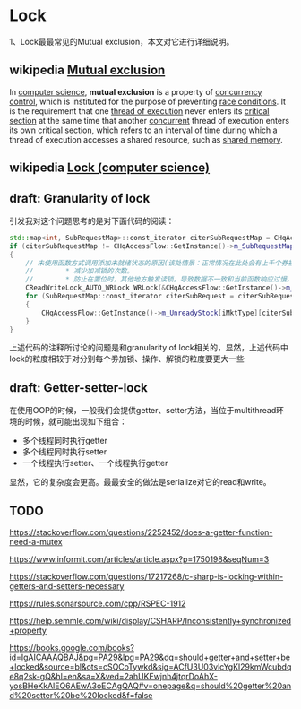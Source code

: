 # Lock

1、Lock最最常见的Mutual exclusion，本文对它进行详细说明。

## wikipedia [Mutual exclusion](https://en.wikipedia.org/wiki/Mutual_exclusion)

In [computer science](https://en.wikipedia.org/wiki/Computer_science), **mutual exclusion** is a property of [concurrency control](https://en.wikipedia.org/wiki/Concurrency_control), which is instituted for the purpose of preventing [race conditions](https://en.wikipedia.org/wiki/Race_condition). It is the requirement that one [thread of execution](https://en.wikipedia.org/wiki/Thread_(computing)) never enters its [critical section](https://en.wikipedia.org/wiki/Critical_section) at the same time that another [concurrent](https://en.wikipedia.org/wiki/Concurrent_computing) thread of execution enters its own critical section, which refers to an interval of time during which a thread of execution accesses a shared resource, such as [shared memory](https://en.wikipedia.org/wiki/Shared_memory_(interprocess_communication)).





## wikipedia [Lock (computer science)](https://en.wikipedia.org/wiki/Lock_(computer_science))



## draft: Granularity of lock

引发我对这个问题思考的是对下面代码的阅读：

```c++
std::map<int, SubRequestMap>::const_iterator citerSubRequestMap = CHqAccessFlow::GetInstance()->m_SubRequestMapByMkt.find(iMktType);
if (citerSubRequestMap != CHqAccessFlow::GetInstance()->m_SubRequestMapByMkt.end())
{
    // 未使用函数方式调用添加未就绪状态的原因(该处情景：正常情况在此处会有上千个券被置位。)
    //        * 减少加减锁的次数。
    //        * 防止在置位时，其他地方触发读锁。导致数据不一致和当前函数响应过慢。
    CReadWriteLock_AUTO_WRLock WRLock(&CHqAccessFlow::GetInstance()->m_hUnreadyStock);
    for (SubRequestMap::const_iterator citerSubRequest = citerSubRequestMap->second.begin(); citerSubRequest != citerSubRequestMap->second.end(); ++citerSubRequest)
    {
        CHqAccessFlow::GetInstance()->m_UnreadyStock[iMktType][citerSubRequest->first.c_str()] = citerSubRequest->second;
    }
}
```

上述代码的注释所讨论的问题是和granularity of lock相关的，显然，上述代码中lock的粒度相较于对分别每个券加锁、操作、解锁的粒度要更大一些



## draft: Getter-setter-lock

在使用OOP的时候，一般我们会提供getter、setter方法，当位于multithread环境的时候，就可能出现如下组合：

- 多个线程同时执行getter
- 多个线程同时执行setter
- 一个线程执行setter、一个线程执行getter

显然，它的复杂度会更高。最最安全的做法是serialize对它的read和write。



## TODO

https://stackoverflow.com/questions/2252452/does-a-getter-function-need-a-mutex

https://www.informit.com/articles/article.aspx?p=1750198&seqNum=3

https://stackoverflow.com/questions/17217268/c-sharp-is-locking-within-getters-and-setters-necessary

https://rules.sonarsource.com/cpp/RSPEC-1912

https://help.semmle.com/wiki/display/CSHARP/Inconsistently+synchronized+property

https://books.google.com/books?id=IgAICAAAQBAJ&pg=PA29&lpg=PA29&dq=should+getter+and+setter+be+locked&source=bl&ots=cSQCoTywkd&sig=ACfU3U03vlcYgKl29kmWcubdqe8q2sk-gQ&hl=en&sa=X&ved=2ahUKEwjnh4jtqrDoAhX-yosBHeKkAlEQ6AEwA3oECAgQAQ#v=onepage&q=should%20getter%20and%20setter%20be%20locked&f=false

